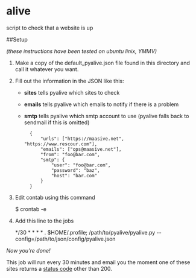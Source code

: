 alive
=====

script to check that a website is up

##Setup

*(these instructions have been tested on ubuntu linix, YMMV)*

1. Make a copy of the default_pyalive.json file found in this directory and call it whatever you want.
2. Fill out the information in the JSON like this:
    - **sites** tells pyalive which sites to check
    - **emails** tells pyalive which emails to notify if there is a problem
    - **smtp** tells pyalive which smtp account to use (pyalive falls back to sendmail if this is omitted)

            {
                "urls": ["https://maasive.net", "https://www.rescour.com"],
                "emails": ["ops@maasive.net"],
                "from": "foo@bar.com",
                "smtp": {
                    "user": "foo@bar.com",
                    "password": "baz",
                    "host": "bar.com"
                }
            }

3. Edit contab using this command

    $ crontab -e

4. Add this line to the jobs

    */30 *  * * * . $HOME/.profile; /path/to/pyalive/pyalive.py --config=/path/to/json/config/pyalive.json

*Now you're done!*

This job will run every 30 minutes and email you the moment one of these sites returns a [status code][1]
other than 200.

[1]: http://en.wikipedia.org/wiki/List_of_HTTP_status_codes "HTTP Status Codes"